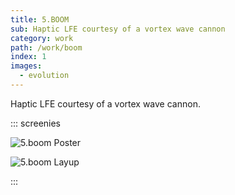 ```yaml
---
title: 5.BOOM
sub: Haptic LFE courtesy of a vortex wave cannon
category: work
path: /work/boom
index: 1
images:
  - evolution
---
```



Haptic LFE courtesy of a vortex wave cannon.

::: screenies

![5.boom Poster](boom-poster)

![5.boom Layup](boom-reaper)

:::
